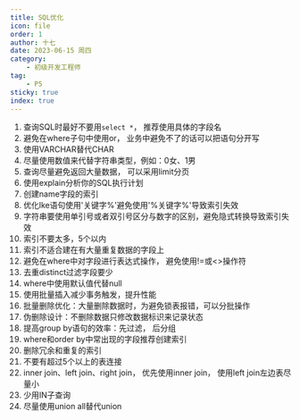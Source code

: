 ```yaml
---
title: SQL优化
icon: file
order: 1
author: 十七
date: 2023-06-15 周四
category:
	- 初级开发工程师
tag:
	- P5
sticky: true
index: true
---
```



1.  查询SQL时最好不要用`select *`， 推荐使用具体的字段名
2.  避免在where子句中使用or， 业务中避免不了的话可以把语句分开写
3.  使用VARCHAR替代CHAR
4.  尽量使用数值来代替字符串类型，例如：0女、1男
5.  查询尽量避免返回大量数据， 可以采用limit分页
6.  使用explain分析你的SQL执行计划
7.  创建name字段的索引
8.  优化lke语句使用'关键字%'避免使用'%关键字%'导致索引失效
9.  字符串要使用单引号或者双引号区分与数字的区别，避免隐式转换导致索引失效
10. 索引不要太多，5个以内
11. 索引不适合建在有大量重复数据的字段上
12. 避免在where中对字段进行表达式操作， 避免使用!=或<>操作符
13. 去重distinct过滤字段要少
14. where中使用默认值代替null
15. 使用批量插入减少事务触发，提升性能
16. 批量删除优化：大量删除数据时，为避免锁表报错，可以分批操作
17. 伪删除设计：不删除数据只修改数据标识来记录状态
18. 提高group by语句的效率：先过滤， 后分组
19. where和order by中常出现的字段推荐创建索引
20. 删除冗余和重复的索引
21. 不要有超过5个以上的表连接
22. inner join、left join、right join， 优先使用inner join， 使用left join左边表尽量小
23. 少用IN子查询
24. 尽量使用union all替代union
